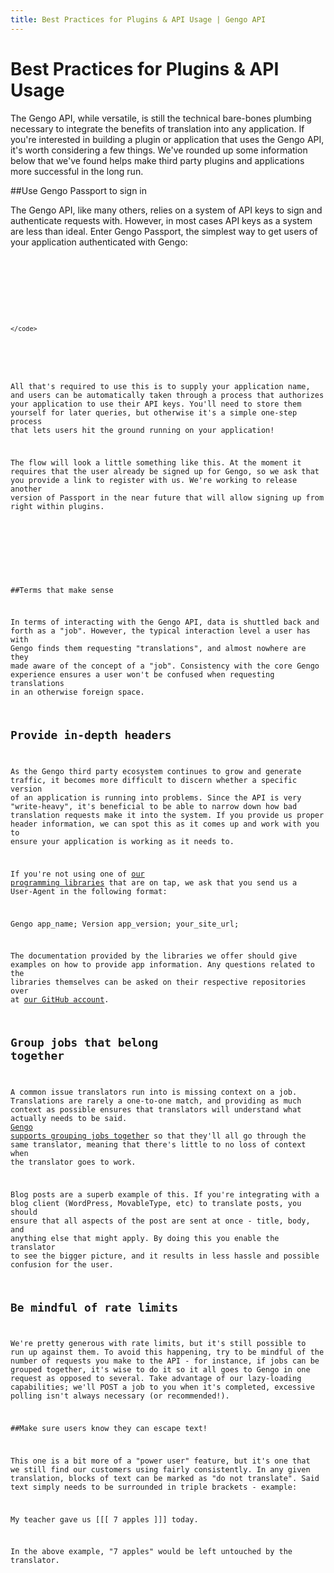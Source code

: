 ```yaml
---
title: Best Practices for Plugins & API Usage | Gengo API
---
```


# Best Practices for Plugins & API Usage

The Gengo API, while versatile, is still the technical bare-bones plumbing necessary to integrate the benefits of translation into any application. If you're interested in building a plugin or application that uses the Gengo API, it's worth considering a few things. We've rounded up some information below that we've found helps make third party plugins and applications more successful in the long run.

##Use Gengo Passport to sign in

The Gengo API, like many others, relies on a system of API keys to sign and authenticate requests with. However, in most cases API keys as a system are less than ideal. Enter Gengo Passport, the simplest way to get users of your application authenticated with Gengo:

<pre class='highlight'>
    <code class='language-javascript'>
<div id="mygengo_button"></div>

<script type="text/javascript" src="http://ogneg.com/js/passport.min.js"></script>
<script type="text/javascript">

var passport = new MyGengoPassport({
    // Your application name
    appName: 'myWork',

    // HTML ID to set as the sign-in button
    button: 'mygengo_button',

    // Choose from 'largeBlue', 'largeWhite', 'smallBlue', 'smallWhite'
    buttonStyle: 'largeBlue',

    // Your custom function to run when they're signed in!
    on_authentication: function(data) {
        // data.public_key
        // data.private_key
    }
});
</script>
    </code>
</pre>

All that's required to use this is to supply your application name, and users can be automatically taken through a process that authorizes your application to use their API keys. You'll need to store them yourself for later queries, but otherwise it's a simple one-step process that lets users hit the ground running on your application!

The flow will look a little something like this. At the moment it requires that the user already be signed up for Gengo, so we ask that you provide a link to register with us. We're working to release another version of Passport in the near future that will allow signing up from right within plugins.

<div id="mygengo_passport_signin" style="margin: 0 auto;"></div>

<div id="dat_form" style="display: none; margin: 0 auto 10px; width: 700px;">

    <p style="float: left; margin-right: 10px;">
                    <label style="display: block; font-weight: bold;">Your Public Key</label> <input id="public_key" style="width: 320px; padding: 3px; background: #f9f9f9; border: 1px solid #c9c9c9; border-radius: 2px; display: block;" value="" />
    </p>

    <p style="float: left;">
                    <label style="display: block; font-weight: bold;">Your Private Key</label> <input id="private_key" style="width: 320px; padding: 3px; background: #f9f9f9; border: 1px solid #c9c9c9; border-radius: 2px; display: block;" value="" />
    </p>
</div>

<script type="text/javascript" src="http://ogneg.com/js/passport.min.js"></script><script type="text/javascript">
        var passport = new MyGengoPassport({
            appName: 'myWork',
            button: document.getElementById('mygengo_passport_signin'),
            buttonStyle: 'largeBlue',
modal: false,
            on_authentication: function(data) {
                document.getElementById('public_key').value = data.public_key;
                document.getElementById('private_key').value = data.private_key;
                $('#dat_form').slideDown('slow');
            }
        });
</script>

##Terms that make sense

In terms of interacting with the Gengo API, data is shuttled back and forth as a "job". However, the typical interaction level a user has with Gengo finds them requesting "translations", and almost nowhere are they made aware of the concept of a "job". Consistency with the core Gengo experience ensures a user won't be confused when requesting translations in an otherwise foreign space.

## Provide in-depth headers

As the Gengo third party ecosystem continues to grow and generate traffic, it becomes more difficult to discern whether a specific version of an application is running into problems. Since the API is very "write-heavy", it's beneficial to be able to narrow down how bad translation requests make it into the system. If you provide us proper header information, we can spot this as it comes up and work with you to ensure your application is working as it needs to.

If you're not using one of <a href='/overview/client_libraries'>our programming libraries</a> that are on tap, we ask that you send us a User-Agent in the following format:

Gengo app_name; Version app_version; your_site_url;

The documentation provided by the libraries we offer should give examples on how to provide app information. Any questions related to the libraries themselves can be asked on their respective repositories over at <a href='http://github.com/gengo'>our GitHub account</a>.

## Group jobs that belong together

A common issue translators run into is missing context on a job. Translations are rarely a one-to-one match, and providing as much context as possible ensures that translators will understand what actually needs to be said. <a href='http://gengo.com/api/developer-docs/methods/translate-jobs-post/'>Gengo supports grouping jobs together</a> so that they'll all go through the same translator, meaning that there's little to no loss of context when the translator goes to work.

Blog posts are a superb example of this. If you're integrating with a blog client (WordPress, MovableType, etc) to translate posts, you should ensure that all aspects of the post are sent at once - title, body, and anything else that might apply. By doing this you enable the translator to see the bigger picture, and it results in less hassle and possible confusion for the user.

## Be mindful of rate limits

We're pretty generous with rate limits, but it's still possible to run up against them. To avoid this happening, try to be mindful of the number of requests you make to the API - for instance, if jobs can be grouped together, it's wise to do it so it all goes to Gengo in one request as opposed to several. Take advantage of our lazy-loading capabilities; we'll POST a job to you when it's completed, excessive polling isn't always necessary (or recommended!).

##Make sure users know they can escape text!

This one is a bit more of a "power user" feature, but it's one that we still find our customers using fairly consistently. In any given translation, blocks of text can be marked as "do not translate". Said text simply needs to be surrounded in triple brackets - example:

My teacher gave us [[[ 7 apples ]]] today.

In the above example, "7 apples" would be left untouched by the translator.